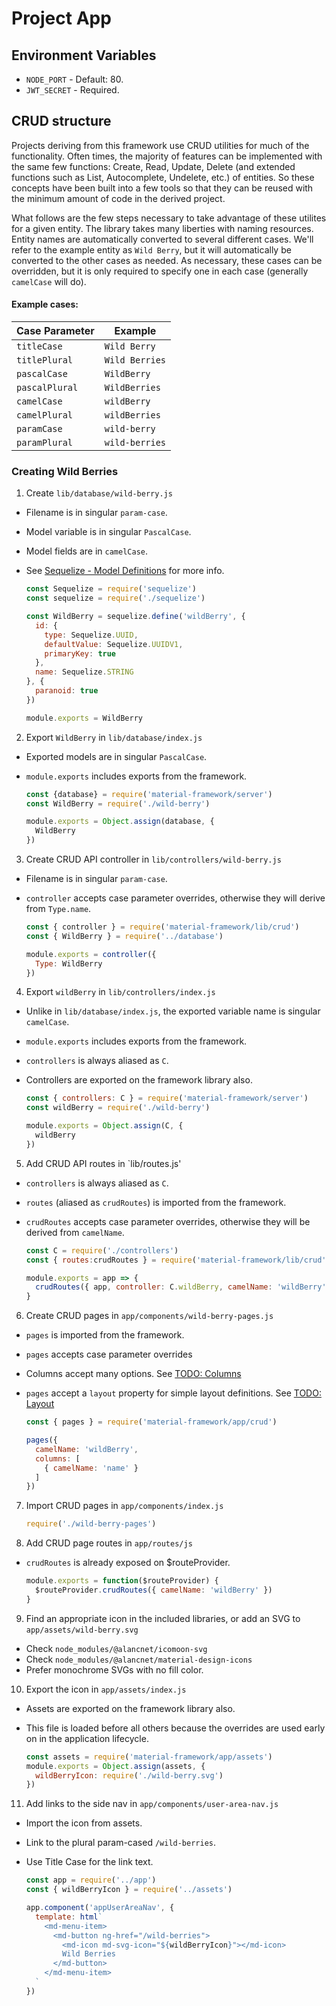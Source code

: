 # Project App

## Environment Variables

 - `NODE_PORT` - Default: 80.
 - `JWT_SECRET` - Required.
 
## CRUD structure

Projects deriving from this framework use CRUD utilities for much of the
functionality. Often times, the majority of features can be implemented with
the same few functions: Create, Read, Update, Delete (and extended functions
such as List, Autocomplete, Undelete, etc.) of entities. So these concepts have
been built into a few tools so that they can be reused with the minimum amount
of code in the derived project.

What follows are the few steps necessary to take advantage of these utilites
for a given entity. The library takes many liberties with naming resources.
Entity names are automatically converted to several different cases. We'll
refer to the example entity as `Wild Berry`, but it will automatically be
converted to the other cases as needed. As necessary, these cases can be
overridden, but it is only required to specify one in each case (generally
`camelCase` will do).

#### Example cases:

| Case Parameter | Example         |
|----------------|-----------------|
| `titleCase`    | `Wild Berry`    |
| `titlePlural`  | `Wild Berries`  |
| `pascalCase`   | `WildBerry`     |
| `pascalPlural` | `WildBerries`   |
| `camelCase`    | `wildBerry`     |
| `camelPlural`  | `wildBerries`   |
| `paramCase`    | `wild-berry`    |
| `paramPlural`  | `wild-berries`  |

### Creating Wild Berries

1. Create `lib/database/wild-berry.js`

  - Filename is in singular `param-case`.
  - Model variable is in singular `PascalCase`.
  - Model fields are in `camelCase`.
  - See [Sequelize - Model Definitions](http://docs.sequelizejs.com/manual/tutorial/models-definition.html) for more info.

    ```javascript
    const Sequelize = require('sequelize')
    const sequelize = require('./sequelize')

    const WildBerry = sequelize.define('wildBerry', {
      id: {
        type: Sequelize.UUID,
        defaultValue: Sequelize.UUIDV1,
        primaryKey: true
      },
      name: Sequelize.STRING
    }, {
      paranoid: true
    })

    module.exports = WildBerry
    ```

2. Export `WildBerry` in `lib/database/index.js`

  - Exported models are in singular `PascalCase`.
  - `module.exports` includes exports from the framework.

    ```javascript
    const {database} = require('material-framework/server')
    const WildBerry = require('./wild-berry')

    module.exports = Object.assign(database, {
      WildBerry
    })
    ```

3. Create CRUD API controller in `lib/controllers/wild-berry.js`

  - Filename is in singular `param-case`.
  - `controller` accepts case parameter overrides, otherwise they will derive from `Type.name`.

    ```javascript
    const { controller } = require('material-framework/lib/crud')
    const { WildBerry } = require('../database')

    module.exports = controller({
      Type: WildBerry
    })
    ```

4. Export `wildBerry` in `lib/controllers/index.js`

  - Unlike in `lib/database/index.js`, the exported variable name is singular `camelCase`.
  - `module.exports` includes exports from the framework.
  - `controllers` is always aliased as `C`.
  - Controllers are exported on the framework library also.

    ```javascript
    const { controllers: C } = require('material-framework/server')
    const wildBerry = require('./wild-berry')

    module.exports = Object.assign(C, {
      wildBerry
    })
    ```

5. Add CRUD API routes in `lib/routes.js'

  - `controllers` is always aliased as `C`.
  - `routes` (aliased as `crudRoutes`) is imported from the framework.
  - `crudRoutes` accepts case parameter overrides, otherwise they will be derived from `camelName`.

    ```javascript
    const C = require('./controllers')
    const { routes:crudRoutes } = require('material-framework/lib/crud')

    module.exports = app => {
      crudRoutes({ app, controller: C.wildBerry, camelName: 'wildBerry' })
    }
    ```

6. Create CRUD pages in `app/components/wild-berry-pages.js`

  - `pages` is imported from the framework.
  - `pages` accepts case parameter overrides
  - Columns accept many options. See [TODO: Columns](#columns)
  - `pages` accept a `layout` property for simple layout definitions. See [TODO: Layout](#layout)

    ```javascript
    const { pages } = require('material-framework/app/crud')

    pages({
      camelName: 'wildBerry',
      columns: [
        { camelName: 'name' }
      ]
    })
    ````
7. Import CRUD pages in `app/components/index.js`

    ```javascript
    require('./wild-berry-pages')
    ```

8. Add CRUD page routes in `app/routes/js`

  - `crudRoutes` is already exposed on $routeProvider.

    ```javascript
    module.exports = function($routeProvider) {
      $routeProvider.crudRoutes({ camelName: 'wildBerry' })
    }
    ```

9. Find an appropriate icon in the included libraries, or add an SVG to `app/assets/wild-berry.svg`

  - Check `node_modules/@alancnet/icomoon-svg`
  - Check `node_modules/@alancnet/material-design-icons`
  - Prefer monochrome SVGs with no fill color.

10. Export the icon in `app/assets/index.js`

  - Assets are exported on the framework library also.
  - This file is loaded before all others because the overrides are used early on in the application lifecycle.

    ```javascript
    const assets = require('material-framework/app/assets')
    module.exports = Object.assign(assets, {
      wildBerryIcon: require('./wild-berry.svg')
    })
    ```

11. Add links to the side nav in `app/components/user-area-nav.js`

  - Import the icon from assets.
  - Link to the plural param-cased `/wild-berries`.
  - Use Title Case for the link text.

    ```javascript
    const app = require('../app')
    const { wildBerryIcon } = require('../assets')

    app.component('appUserAreaNav', {
      template: html`
        <md-menu-item>
          <md-button ng-href="/wild-berries">
            <md-icon md-svg-icon="${wildBerryIcon}"></md-icon>
            Wild Berries
          </md-button>
        </md-menu-item>
      `
    })
    ```
